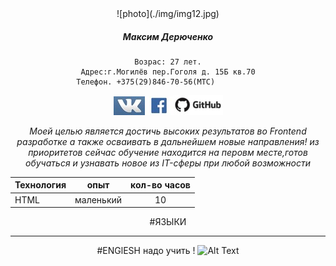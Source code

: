 <center> ![photo](./img/img12.jpg)

##### Максим Дерюченко
```
Возрас: 27 лет.
Адрес:г.Могилёв пер.Гоголя д. 15Б кв.70
Телефон. +375(29)846-70-56(МТС)          
```

[<img src="./img/vk1.png"/>](https://vk.com/id238467606)[<img src="./img/Fb.png"/>](https://www.facebook.com/profile.php?id=100064851608284)[<img src="./img/git1.png">](https://github.com/Maxon-M/itstep)

*Моей целью является достичь высоких результатов 
во Frontend разработке а также осваивать в дальнейшем новые направления!
из приоритетов сейчас обучение находится на перовм месте,готов обучаться и узнавать новое из IT-сферы при любой возможности* 






|Технология|опыт|кол-во часов|
|-|-|:-:|
|HTML|маленький|10|

#ЯЗЫКИ
___
#ENGlESH
надо учить !
![Alt Text](http://bit.ly/1drEdWK "Title")












